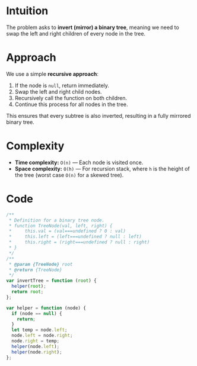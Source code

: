 # Intuition

The problem asks to **invert (mirror) a binary tree**, meaning we need to swap the left and right children of every node in the tree.

# Approach

We use a simple **recursive approach**:

1. If the node is `null`, return immediately.
2. Swap the left and right child nodes.
3. Recursively call the function on both children.
4. Continue this process for all nodes in the tree.

This ensures that every subtree is also inverted, resulting in a fully mirrored binary tree.

# Complexity

- **Time complexity:** `O(n)` — Each node is visited once.
- **Space complexity:** `O(h)` — For recursion stack, where `h` is the height of the tree (worst case `O(n)` for a skewed tree).

# Code

```javascript
/**
 * Definition for a binary tree node.
 * function TreeNode(val, left, right) {
 *     this.val = (val===undefined ? 0 : val)
 *     this.left = (left===undefined ? null : left)
 *     this.right = (right===undefined ? null : right)
 * }
 */
/**
 * @param {TreeNode} root
 * @return {TreeNode}
 */
var invertTree = function (root) {
  helper(root);
  return root;
};

var helper = function (node) {
  if (node == null) {
    return;
  }
  let temp = node.left;
  node.left = node.right;
  node.right = temp;
  helper(node.left);
  helper(node.right);
};
```
